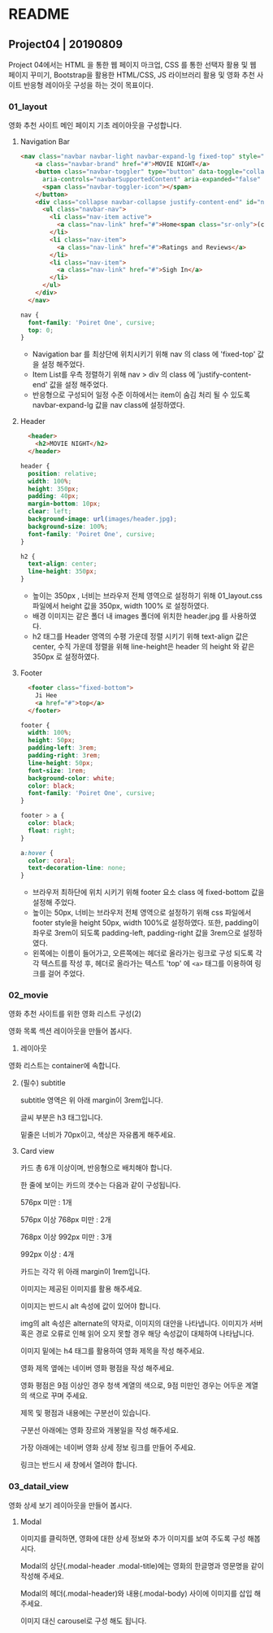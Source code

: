 # README

## Project04 | 20190809

  Project 04에서는 HTML 을 통한 웹 페이지 마크업, CSS 를 통한 선택자 활용 및 웹 페이지 꾸미기, Bootstrap을 활용한 HTML/CSS, JS 라이브러리 활용 및 영화 추천 사이트 반응형 레이아웃 구성을 하는 것이 목표이다.



### 01_layout 

  영화 추천 사이트 메인 페이지 기초 레이아웃을 구성합니다.

1. Navigation Bar

   ```html
   <nav class="navbar navbar-light navbar-expand-lg fixed-top" style="color: black; background-color: white">
       <a class="navbar-brand" href="#">MOVIE NIGHT</a>
       <button class="navbar-toggler" type="button" data-toggle="collapse" data-target="#navbarSupportedContent"
         aria-controls="navbarSupportedContent" aria-expanded="false" aria-label="Toggle navigation">
         <span class="navbar-toggler-icon"></span>
       </button>
       <div class="collapse navbar-collapse justify-content-end" id="navbarSupportedContent">
         <ul class="navbar-nav">
           <li class="nav-item active">
             <a class="nav-link" href="#">Home<span class="sr-only">(current)</span></a>
           </li>
           <li class="nav-item">
             <a class="nav-link" href="#">Ratings and Reviews</a>
           </li>
           <li class="nav-item">
             <a class="nav-link" href="#">Sigh In</a>
           </li>
         </ul>
       </div>
     </nav>
   ```

   ```css
   nav {
     font-family: 'Poiret One', cursive;
     top: 0;
   }
   ```

   

   - Navigation bar 를 최상단에 위치시키기 위해 nav 의 class 에 'fixed-top' 값을 설정 해주었다. 
   - Item List를 우측 정렬하기 위해 nav > div 의 class 에 'justify-content-end' 값을 설정 해주었다.
   - 반응형으로 구성되어 일정 수준 이하에서는 item이 숨김 처리 될 수 있도록 navbar-expand-lg 값을 nav class에 설정하였다.

   

2. Header

   ```html
     <header>
       <h2>MOVIE NIGHT</h2>
     </header>
   ```

   ```css
   header {
     position: relative;
     width: 100%;
     height: 350px;
     padding: 40px;
     margin-bottom: 10px;
     clear: left;
     background-image: url(images/header.jpg);
     background-size: 100%;
     font-family: 'Poiret One', cursive;
   }
   
   h2 {
     text-align: center;
     line-height: 350px;
   }
   ```

   - 높이는 350px , 너비는 브라우저 전체 영역으로 설정하기 위해 01_layout.css 파일에서 height 값을 350px, width 100% 로 설정하였다.
   - 배경 이미지는 같은 폴더 내 images 폴더에 위치한 header.jpg 를 사용하였다.
   - h2 태그를 Header 영역의 수평 가운데 정렬 시키기 위해 text-align 값은 center, 수직 가운데 정렬을 위해 line-height은 header 의 height 와 같은 350px 로 설정하였다.

3. Footer

   ```html
     <footer class="fixed-bottom">
       Ji Hee
       <a href="#">top</a>
     </footer>
   ```

   ```css
   footer {
     width: 100%;
     height: 50px;
     padding-left: 3rem;
     padding-right: 3rem;
     line-height: 50px;
     font-size: 1rem;
     background-color: white;
     color: black;
     font-family: 'Poiret One', cursive;
   }
   
   footer > a {
     color: black;
     float: right;
   }
   
   a:hover {
     color: coral;
     text-decoration-line: none;
   }
   ```

   - 브라우저 최하단에 위치 시키기 위해 footer 요소 class 에 fixed-bottom 값을 설정해 주었다. 
   - 높이는 50px, 너비는 브라우저 전체 영역으로 설정하기 위해 css 파일에서 footer style을 height 50px, width 100%로 설정하였다. 또한, padding이 좌우로 3rem이 되도록 padding-left, padding-right 값을 3rem으로 설정하였다.
   - 왼쪽에는 이름이 들어가고, 오른쪽에는 헤더로 올라가는 링크로 구성 되도록 각각 텍스트를 작성 후, 헤더로 올라가는 텍스트 'top' 에 ``<a>`` 태그를 이용하여 링크를 걸어 주었다.



### 02_movie

영화 추천 사이트를 위한 영화 리스트 구성(2)

영화 목록 섹션 레이아웃을 만들어 봅시다.

1.  레이아웃

   영화 리스트는 container에 속합니다.

2. (필수) subtitle

   subtitle 영역은 위 아래 margin이 3rem입니다.

   글씨 부분은 h3 태그입니다.

   밑줄은 너비가 70px이고, 색상은 자유롭게 해주세요.

3. Card view

   카드 총 6개 이상이며, 반응형으로 배치해야 합니다.

   한 줄에 보이는 카드의 갯수는 다음과 같이 구성됩니다.

   576px 미만 : 1개

   576px 이상 768px 미만 : 2개

   768px 이상 992px 미만 : 3개

   992px 이상 : 4개

   카드는 각각 위 아래 margin이 1rem입니다.

   이미지는 제공된 이미지를 활용 해주세요.

   이미지는 반드시 alt 속성에 값이 있어야 합니다.

   img의 alt 속성은 alternate의 약자로, 이미지의 대안을 나타냅니다. 이미지가 서버 혹은 경로 오류로 인해 읽어 오지 못할 경우 해당 속성값이 대체하여 나타납니다.

   이미지 밑에는 h4 태그를 활용하여 영화 제목을 작성 해주세요.

   영화 제목 옆에는 네이버 영화 평점을 작성 해주세요.

   영화 평점은 9점 이상인 경우 청색 계열의 색으로, 9점 미만인 경우는 어두운 계열의 색으로 꾸며 주세요.

   제목 및 평점과 내용에는 구분선이 있습니다.

   구분선 아래에는 영화 장르와 개봉일을 작성 해주세요.

   가장 아래에는 네이버 영화 상세 정보 링크를 만들어 주세요.

   링크는 반드시 새 창에서 열려야 합니다.



### 03_datail_view

영화 상세 보기 레이아웃을 만들어 봅시다.

1. Modal

   이미지를 클릭하면, 영화에 대한 상세 정보와 추가 이미지를 보여 주도록 구성 해봅시다.

   Modal의 상단(.modal-header .modal-title)에는 영화의 한글명과 영문명을 같이 작성해 주세요.

   Modal의 헤더(.modal-header)와 내용(.modal-body) 사이에 이미지를 삽입 해주세요.

   이미지 대신 carousel로 구성 해도 됩니다.









